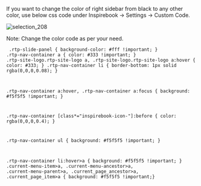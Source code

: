 If you want to change the color of right sidebar from black to any other color, use below css code under Inspirebook -> Settings -> Custom Code.

![selection_208](https://cloud.githubusercontent.com/assets/1140051/8516690/39c3cc56-23d5-11e5-83e0-5f345fbd65c2.png)


Note: Change the color code as per your need.

<code> .rtp-slide-panel { background-color: #fff !important; }
.rtp-nav-container a { color: #333 !important; }
.rtp-site-logo.rtp-site-logo a, .rtp-site-logo.rtp-site-logo a:hover { color: #333; }
.rtp-nav-container li { border-bottom: 1px solid rgba(0,0,0,0.08); }

.rtp-nav-container a:hover, .rtp-nav-container a:focus { background: #f5f5f5 !important; }

.rtp-nav-container [class*="inspirebook-icon-"]:before { color: rgba(0,0,0,0.4); }

.rtp-nav-container ul { background: #f5f5f5 !important; }

.rtp-nav-container li:hover>a { background: #f5f5f5 !important; }
.current-menu-item>a, .current-menu-ancestor>a, .current-menu-parent>a, .current_page_ancestor>a, .current_page_item>a {
  background: #f5f5f5 !important;}
</code>

